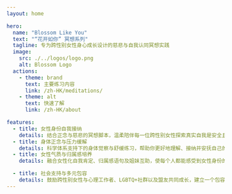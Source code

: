 ```yaml
---
layout: home

hero:
  name: "Blossom Like You"
  text: "“花开如你” 冥想系列"
  tagline: 专为跨性别女性身心成长设计的慈悲与自我认同冥想实践
  image:
    src: ./../logos/logo.png
    alt: Blossom Logo
  actions:
    - theme: brand
      text: 主要练习内容
      link: /zh-HK/meditations/
    - theme: alt
      text: 快速了解
      link: /zh-HK/about

features:
  - title: 女性身份自我接纳
    details: 结合正念与慈悲的冥想脚本，温柔陪伴每一位跨性别女性探索真实自我是安全且被肯定的一步。
  - title: 身体正念与压力缓解
    details: 科学体系支持下的身体觉察与舒缓练习，帮助你更好地理解、接纳并安抚自己的身体。
  - title: 女性气质与归属感培养
    details: 融合女性化自我肯定、归属感语句及姐妹互助，使每个人都能感受到女性身份的温暖与支持。

  - title: 社会支持与多元包容
    details: 鼓励跨性别女性与心理工作者、LGBTQ+社群以及盟友共同成长，建立一个包容、尊重和理解的支持网络。
---
```

